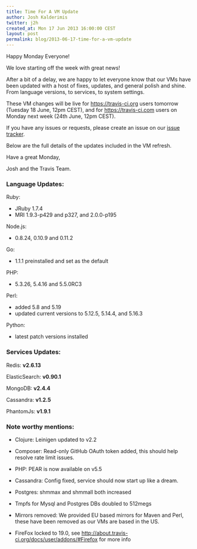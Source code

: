 ```yaml
---
title: Time For A VM Update
author: Josh Kalderimis
twitter: j2h
created_at: Mon 17 Jun 2013 16:00:00 CEST
layout: post
permalink: blog/2013-06-17-time-for-a-vm-update
---
```


Happy Monday Everyone!

We love starting off the week with great news!

After a bit of a delay, we are happy to let everyone know that our VMs have been updated with a host of fixes, updates, and general polish and shine. From language versions, to services, to system settings.

These VM changes will be live for https://travis-ci.org users tomorrow (Tuesday 18 June, 12pm CEST), and for https://travis-ci.com users on Monday next week (24th June, 12pm CEST).

If you have any issues or requests, please create an issue on our [issue tracker](https://github.com/travis-ci/travis-ci/issues).

Below are the full details of the updates included in the VM refresh.

Have a great Monday,

Josh and the Travis Team.


### Language Updates:

Ruby:
 - JRuby 1.7.4
 - MRI 1.9.3-p429 and p327, and 2.0.0-p195

Node.js:
 - 0.8.24, 0.10.9 and 0.11.2 

Go:
 - 1.1.1 preinstalled and set as the default

PHP:
 - 5.3.26, 5.4.16 and 5.5.0RC3

Perl:
 - added 5.8 and 5.19
 - updated current versions to 5.12.5, 5.14.4, and 5.16.3

Python:
 - latest patch versions installed


### Services Updates:

Redis: **v2.6.13**

ElasticSearch: **v0.90.1**

MongoDB: **v2.4.4**

Cassandra: **v1.2.5**

PhantomJs: **v1.9.1**


### Note worthy mentions:

 - Clojure: Leinigen updated to v2.2 

 - Composer: Read-only GitHub OAuth token added, this should help resolve rate limit issues.

 - PHP: PEAR is now available on v5.5

 - Cassandra: Config fixed, service should now start up like a dream.

 - Postgres: shmmax and shmmall both increased

 - Tmpfs for Mysql and Postgres DBs doubled to 512megs

 - Mirrors removed: We provided EU based mirrors for Maven and Perl, these have been removed as our VMs are based in the US.

 - FireFox locked to 19.0, see http://about.travis-ci.org/docs/user/addons/#Firefox for more info
